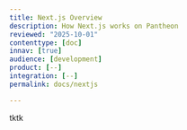 ```yaml
---
title: Next.js Overview
description: How Next.js works on Pantheon
reviewed: "2025-10-01"
contenttype: [doc]
innav: [true]
audience: [development]
product: [--]
integration: [--]
permalink: docs/nextjs

---
```


<Partial file="nextjs-pre-ga.md" />

tktk

